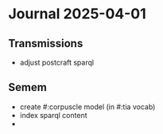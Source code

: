 # Journal 2025-04-01

## Transmissions

* adjust postcraft sparql

## Semem

* create #:corpuscle model (in #:tia vocab)
* index sparql content
*
